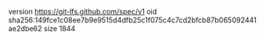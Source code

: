 version https://git-lfs.github.com/spec/v1
oid sha256:149fce1c08ee7b9e9515d4dfb25c1f075c4c7cd2bfcb87b065092441ae2dbe62
size 1844
